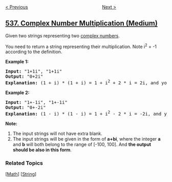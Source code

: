 <!--|This file generated by command(leetcode description); DO NOT EDIT.    |-->
<!--+----------------------------------------------------------------------+-->
<!--|@author    openset <openset.wang@gmail.com>                           |-->
<!--|@link      https://github.com/openset                                 |-->
<!--|@home      https://github.com/tonymontaro/leetcode-hints                        |-->
<!--+----------------------------------------------------------------------+-->

[< Previous](https://github.com/tonymontaro/leetcode-hints/tree/master/problems/construct-binary-tree-from-string "Construct Binary Tree from String")
　　　　　　　　　　　　　　　　
[Next >](https://github.com/tonymontaro/leetcode-hints/tree/master/problems/convert-bst-to-greater-tree "Convert BST to Greater Tree")

## [537. Complex Number Multiplication (Medium)](https://leetcode.com/problems/complex-number-multiplication "复数乘法")

<p>
Given two strings representing two <a href = "https://en.wikipedia.org/wiki/Complex_number">complex numbers</a>.</p>

<p>
You need to return a string representing their multiplication. Note i<sup>2</sup> = -1 according to the definition.
</p>

<p><b>Example 1:</b><br />
<pre>
<b>Input:</b> "1+1i", "1+1i"
<b>Output:</b> "0+2i"
<b>Explanation:</b> (1 + i) * (1 + i) = 1 + i<sup>2</sup> + 2 * i = 2i, and you need convert it to the form of 0+2i.
</pre>
</p>

<p><b>Example 2:</b><br />
<pre>
<b>Input:</b> "1+-1i", "1+-1i"
<b>Output:</b> "0+-2i"
<b>Explanation:</b> (1 - i) * (1 - i) = 1 + i<sup>2</sup> - 2 * i = -2i, and you need convert it to the form of 0+-2i.
</pre>
</p>

<p><b>Note:</b>
<ol>
<li>The input strings will not have extra blank.</li>
<li>The input strings will be given in the form of <b>a+bi</b>, where the integer <b>a</b> and <b>b</b> will both belong to the range of [-100, 100]. And <b>the output should be also in this form</b>.</li>
</ol>
</p>

### Related Topics
  [[Math](https://github.com/tonymontaro/leetcode-hints/tree/master/tag/math/README.md)]
  [[String](https://github.com/tonymontaro/leetcode-hints/tree/master/tag/string/README.md)]

